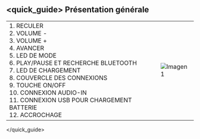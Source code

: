 ## <quick_guide> Présentation générale

|  |  |
|:-------|:-------|
|1.	RECULER <br> 2. VOLUME - <br> 3. VOLUME + <br> 4. AVANCER <br> 5. LED DE MODE  <br> 6.	PLAY/PAUSE ET RECHERCHE BLUETOOTH <br> 7. LED DE CHARGEMENT <br> 8. COUVERCLE DES CONNEXIONS <br> 9. TOUCHE ON/OFF <br> 10. CONNEXION AUDIO-IN  <br> 11. CONNEXION USB POUR CHARGEMENT BATTERIE <br> 12. ACCROCHAGE <br> |![Imagen1](http://static.energysistem.com/images/manuals/42174/554102d1f1f5c.jpg)|
</quick_guide>
